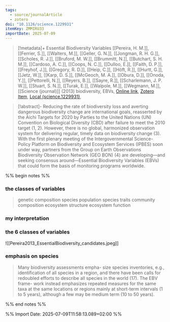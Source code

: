 ```yaml
---
tags:
  - source/journalArticle
  - zotero
doi: "10.1126/science.1229931"
itemKey: ZMMIRU33
importDate: 2025-07-09
---
```

>[!metadata]+
> Essential Biodiversity Variables
> [[Pereira, H. M.]], [[Ferrier, S.]], [[Walters, M.]], [[Geller, G. N.]], [[Jongman, R. H. G.]], [[Scholes, R. J.]], [[Bruford, M. W.]], [[Brummitt, N.]], [[Butchart, S. H. M.]], [[Cardoso, A. C.]], [[Coops, N. C.]], [[Dulloo, E.]], [[Faith, D. P.]], [[Freyhof, J.]], [[Gregory, R. D.]], [[Heip, C.]], [[Höft, R.]], [[Hurtt, G.]], [[Jetz, W.]], [[Karp, D. S.]], [[McGeoch, M. A.]], [[Obura, D.]], [[Onoda, Y.]], [[Pettorelli, N.]], [[Reyers, B.]], [[Sayre, R.]], [[Scharlemann, J. P. W.]], [[Stuart, S. N.]], [[Turak, E.]], [[Walpole, M.]], [[Wegmann, M.]], 
> [[Science (journal)]] (2013)
> biodiversity, EBVs, 
> [Online link](https://www.science.org/doi/10.1126/science.1229931), [Zotero Item](zotero://select/library/items/ZMMIRU33), [Local (science.1229931)](file://C:/Users/aburg/Documents/references/zotero/storage/JZLYE749/science.1229931.pdf), 

>[!abstract]-
>Reducing the rate of biodiversity loss and averting dangerous biodiversity change are international goals, reasserted by the Aichi Targets for 2020 by Parties to the United Nations (UN) Convention on Biological Diversity (CBD) after failure to meet the 2010 target (1, 2). However, there is no global, harmonized observation system for delivering regular, timely data on biodiversity change (3). With the first plenary meeting of the Intergovernmental Science-Policy Platform on Biodiversity and Ecosystem Services (IPBES) soon under way, partners from the Group on Earth Observations Biodiversity Observation Network (GEO BON) (4) are developing—and seeking consensus around—Essential Biodiversity Variables (EBVs) that could form the basis of monitoring programs worldwide.

%% begin notes %%
### the classes of variables
> genetic composition
> species population
> species traits
> community composition
> ecosystem structure
> ecosystem function

### my interpretation

### the 6 classes of variables
![[Pereira2013_EssentialBiodiversity_candidates.jpeg]]

### emphasis on species
>Many biodiversity assessments empha- size species inventories, e.g., identification of all species in a region, and there have been calls for redoubled efforts to describe all species in the world (17). The EBV frame- work instead emphasizes repeated measures for the same taxa at the same locations or regions mainly at short-term intervals (1 to 5 years), although a few may be medium term (10 to 50 years). 

%% end notes %%

%% Import Date: 2025-07-09T11:58:13.089+02:00 %%
